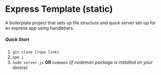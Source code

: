 # Express Template (static)

A boilerplate project that sets up file structure and quick server
set-up for an express app using handlebars.

##### Quick Start

1. `git clone [repo link]`
2. `npm i`
3. `node server.js` __OR__ `nodemon` _(if nodemon package is installed on your device)_